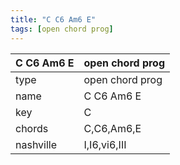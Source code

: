 ```yaml
---
title: "C C6 Am6 E"
tags: [open chord prog]
---
```


|C C6 Am6 E|open chord prog|
|---|---|
|type|open chord prog|
|name|C C6 Am6 E|
|key|C|
|chords|C,C6,Am6,E|
|nashville|I,I6,vi6,III|
